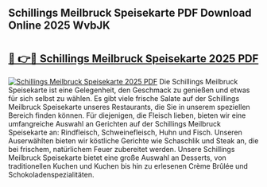 ## Schillings Meilbruck Speisekarte PDF Download Online 2025 WvbJK

# <h2><a href="http://gc8chl0.nevu.top/?p=Schillings+Meilbruck+Speisekarte">🔗 👉🔴 Schillings Meilbruck Speisekarte 2025 PDF</a></h2>

[![Schillings Meilbruck Speisekarte 2025 PDF](https://i.imgur.com/dBaPXMq.png)](http://gc8chl0.nevu.top/?p=Schillings+Meilbruck+Speisekarte)
Die Schillings Meilbruck Speisekarte ist eine Gelegenheit, den Geschmack zu genießen und etwas für sich selbst zu wählen. Es gibt viele frische Salate auf der Schillings Meilbruck Speisekarte unseres Restaurants, die Sie in unserem speziellen Bereich finden können. Für diejenigen, die Fleisch lieben, bieten wir eine umfangreiche Auswahl an Gerichten auf der Schillings Meilbruck Speisekarte an: Rindfleisch, Schweinefleisch, Huhn und Fisch. Unseren Auserwählten bieten wir köstliche Gerichte wie Schaschlik und Steak an, die bei frischem, natürlichem Feuer zubereitet werden. Unsere Schillings Meilbruck Speisekarte bietet eine große Auswahl an Desserts, von traditionellen Kuchen und Kuchen bis hin zu erlesenen Crème Brûlée und Schokoladenspezialitäten.
